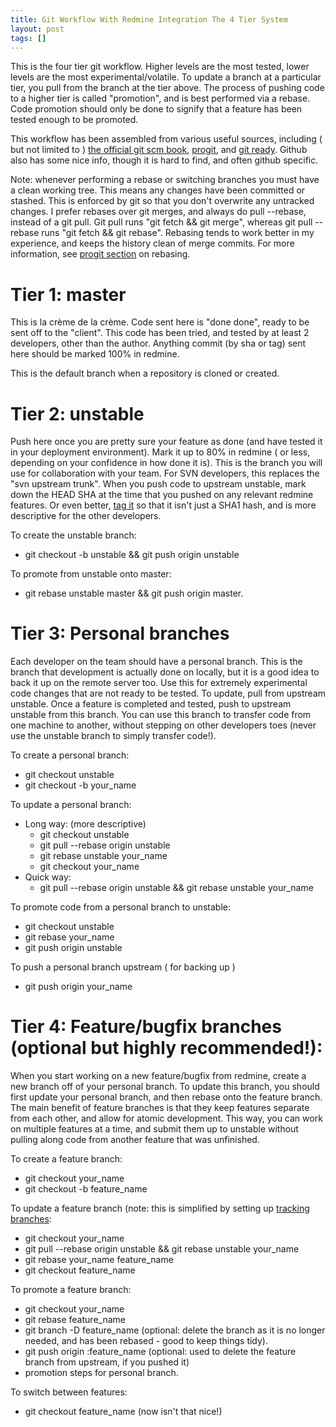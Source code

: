 ```yaml
---
title: Git Workflow With Redmine Integration The 4 Tier System
layout: post
tags: []
---
```



This is the four tier git workflow. Higher levels are the most tested, lower levels are the most experimental/volatile. To update a branch at a particular tier, you pull from the branch at the tier above. The process of pushing code to a higher tier is called "promotion", and is best performed via a rebase. Code promotion should only be done to signify that a feature has been tested enough to be promoted.

This workflow has been assembled from various useful sources, including ( but not limited to ) [the official git scm book](https://book.git-scm.com/ "the official git book"), [progit](https://progit.org/book/ "progit"), and [git ready](https://gitready.com/ "git ready"). Github also has some nice info, though it is hard to find, and often github specific.

Note: whenever performing a rebase or switching branches you must have a clean working tree. This means any changes have been committed or stashed. This is enforced by git so that you don't overwrite any untracked changes. I prefer rebases over git merges, and always do pull --rebase, instead of a git pull. Git pull runs "git fetch && git merge", whereas git pull --rebase runs "git fetch && git rebase". Rebasing tends to work better in my experience, and keeps the history clean of merge commits. For more information, see [progit section](https://progit.org/book/ch3-6.html "progit section") on rebasing.

Tier 1: master
==============

This is la crème de la crème. Code sent here is "done done", ready to be sent off to the "client". This code has been tried, and tested by at least 2 developers, other than the author. Anything commit (by sha or tag) sent here should be marked 100% in redmine.

This is the default branch when a repository is cloned or created.

Tier 2: unstable
================

Push here once you are pretty sure your feature as done (and have tested it in your deployment environment). Mark it up to 80% in redmine ( or less, depending on your confidence in how done it is). This is the branch you will use for collaboration with your team. For SVN developers, this replaces the "svn upstream trunk". When you push code to upstream unstable, mark down the HEAD SHA at the time that you pushed on any relevant redmine features. Or even better, [tag it](https://learn.github.com/p/tagging.html "tag it") so that it isn't just a SHA1 hash, and is more descriptive for the other developers.

To create the unstable branch:

-   git checkout -b unstable && git push origin unstable

To promote from unstable onto master:

-   git rebase unstable master && git push origin master.

Tier 3: Personal branches
=========================

Each developer on the team should have a personal branch. This is the branch that development is actually done on locally, but it is a good idea to back it up on the remote server too. Use this for extremely experimental code changes that are not ready to be tested. To update, pull from upstream unstable. Once a feature is completed and tested, push to upstream unstable from this branch. You can use this branch to transfer code from one machine to another, without stepping on other developers toes (never use the unstable branch to simply transfer code!).

To create a personal branch:

-   git checkout unstable
-   git checkout -b your\_name

To update a personal branch:

-   Long way: (more descriptive)
    -   git checkout unstable
    -   git pull --rebase origin unstable
    -   git rebase unstable your\_name
    -   git checkout your\_name
-   Quick way:
    -   git pull --rebase origin unstable && git rebase unstable your\_name

To promote code from a personal branch to unstable:

-   git checkout unstable
-   git rebase your\_name
-   git push origin unstable

To push a personal branch upstream ( for backing up )

-   git push origin your\_name

Tier 4: Feature/bugfix branches (optional but highly recommended!):
===================================================================

When you start working on a new feature/bugfix from redmine, create a new branch off of your personal branch. To update this branch, you should first update your personal branch, and then rebase onto the feature branch. The main benefit of feature branches is that they keep features separate from each other, and allow for atomic development. This way, you can work on multiple features at a time, and submit them up to unstable without pulling along code from another feature that was unfinished.

To create a feature branch:

-   git checkout your\_name
-   git checkout -b feature\_name

To update a feature branch (note: this is simplified by setting up [tracking branches](https://book.git-scm.com/4_tracking_branches.html "tracking branches"):

-   git checkout your\_name
-   git pull --rebase origin unstable && git rebase unstable your\_name
-   git rebase your\_name feature\_name
-   git checkout feature\_name

To promote a feature branch:

-   git checkout your\_name
-   git rebase feature\_name
-   git branch -D feature\_name (optional: delete the branch as it is no longer needed, and has been rebased - good to keep things tidy).
-   git push origin :feature\_name (optional: used to delete the feature branch from upstream, if you pushed it)
-   promotion steps for personal branch.

To switch between features:

-   git checkout feature\_name (now isn't that nice!)

